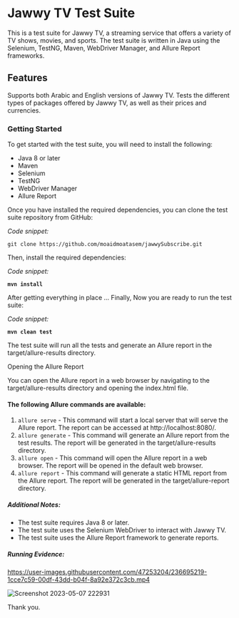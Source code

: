 
# **Jawwy TV Test Suite**

This is a test suite for Jawwy TV, a streaming service that offers a variety of TV shows, movies, and sports. The test suite is written in Java using the Selenium, TestNG, Maven, WebDriver Manager, and Allure Report frameworks.

## Features

Supports both Arabic and English versions of Jawwy TV.
Tests the different types of packages offered by Jawwy TV, as well as their prices and currencies.


### Getting Started

To get started with the test suite, you will need to install the following:

* Java 8 or later
* Maven
* Selenium
* TestNG
* WebDriver Manager
* Allure Report

Once you have installed the required dependencies, you can clone the test suite repository from GitHub:

_Code snippet:_

`git clone https://github.com/moaidmoatasem/jawwySubscribe.git
`


Then, install the required dependencies:

_Code snippet:_

**`mvn install`**


After getting everything in place ... Finally, Now you are ready to run the test suite:

_Code snippet:_

**`mvn clean test`**


The test suite will run all the tests and generate an Allure report in the target/allure-results directory.

Opening the Allure Report

You can open the Allure report in a web browser by navigating to the target/allure-results directory and opening the index.html file.

#### The following Allure commands are available:

1. `allure serve` - This command will start a local server that will serve the Allure report. The report can be accessed at http://localhost:8080/. 
2. `allure generate` - This command will generate an Allure report from the test results. The report will be generated in the target/allure-results directory.
3. `allure open` - This command will open the Allure report in a web browser. The report will be opened in the default web browser.
4. `allure report` - This command will generate a static HTML report from the Allure report. The report will be generated in the target/allure-report directory.


##### Additional Notes:

* The test suite requires Java 8 or later. 
* The test suite uses the Selenium WebDriver to interact with Jawwy TV. 
* The test suite uses the Allure Report framework to generate reports.

##### Running Evidence:

https://user-images.githubusercontent.com/47253204/236695219-1cce7c59-00df-43dd-b04f-8a92e372c3cb.mp4


![Screenshot 2023-05-07 222931](https://user-images.githubusercontent.com/47253204/236698729-236c494b-21c1-4be5-899f-c9e57d4dad0c.png)

Thank you.
